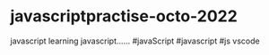 # javascriptpractise-octo-2022
javascript
learning javascript......
#javaScript
#javascript
#js
vscode
